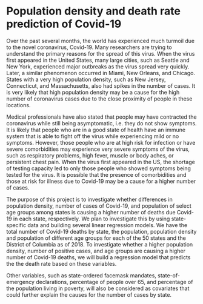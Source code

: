 # Population density and death rate prediction of Covid-19

Over the past several months, the world has experienced much turmoil due to the novel coronavirus, Covid-19.
Many researchers are trying to understand the primary reasons for the spread of this virus. When the virus
first appeared in the United States, many large cities, such as Seattle and New York, experienced major
outbreaks as the virus spread very quickly. Later, a similar phenomenon occurred in Miami, New Orleans, and
Chicago. States with a very high population density, such as New Jersey, Connecticut, and Massachusetts, also
had spikes in the number of cases. It is very likely that high population density may be a cause for the high
number of coronavirus cases due to the close proximity of people in these locations.

Medical professionals have also stated that people may have contracted the coronavirus while still being
asymptomatic, i.e. they do not show symptoms. It is likely that people who are in a good state of health have
an immune system that is able to fight off the virus while experiencing mild or no symptoms. However, those
people who are at high risk for infection or have severe comorbidities may experience very severe symptoms of
the virus, such as respiratory problems, high fever, muscle or body aches, or persistent chest pain. When the
virus first appeared in the US, the shortage of testing capacity led to only those people who showed symptoms
being tested for the virus. It is possible that the presence of comorbidities and those at risk for illness due to
Covid-19 may be a cause for a higher number of cases.

The purpose of this project is to investigate whether differences in population density, number of cases of
Covid-19, and population of select age groups among states is causing a higher number of deaths due Covid-19
in each state, respectively. We plan to investigate this by using state-specific data and building several linear
regression models. We have the total number of Covid-19 deaths by state, the population, population density
and population of different age groups for each of the 50 states and the District of Columbia as of 2018. To
investigate whether a higher population density, number of positive cases, and age groups are causing a higher
number of Covid-19 deaths, we will build a regression model that predicts the the death rate based on these
variables.

Other variables, such as state-ordered facemask mandates, state-of-emergency declarations, percentage of
people over 65, and percentage of the population living in poverty, will also be considered as covariates that
could further explain the causes for the number of cases by state.

